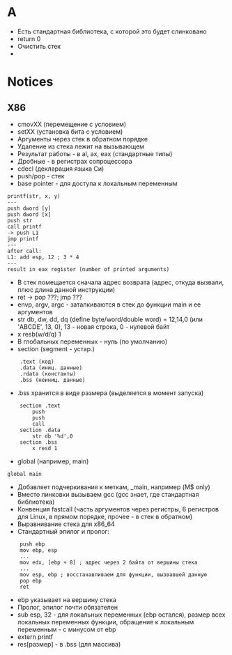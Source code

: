 # A

* Есть стандартная библиотека, с которой это будет слинковано
* return 0
* Очистить стек
* 

# Notices

## X86

* cmovXX (перемещение с условием)
* setXX (установка бита с условием)
* Аргументы через стек в обратном порядке
* Удаление из стека лежит на вызывающем
* Результат работы - в al, ax, eax (стандартные типы)
* Дробные - в регистрах сопроцессора
* cdecl (декларация языка Си)  
* push/pop - стек
* base pointer - для доступа к локальным переменным

```
printf(str, x, y)
---
push dword [y]
push dword [x]
push str
call printf
-> push L1
jmp printf
---
after call:
L1: add esp, 12 ; 3 * 4 
---
result in eax register (number of printed arguments)
```
* В стек помещается сначала адрес возврата (адрес, откуда вызвали, плюс длина данной инструкции)   
* ret -> pop ???; jmp ???
* envp, argv, argc - заталкиваются в стек до функции main и ее аргументов
* str db, dw, dd, dq (define byte/word/double word) = 12,14,0 (или 'ABCDE', 13, 0), 13 - новая строка, 0 - нулевой байт
* x resb(w/d/q) 1
* В глобальных переменных - нуль (по умолчанию)
* section (segment - устар.) 
```
	.text (код)
	.data (иниц. данные)
	.rdata (константы)
	.bss (неиниц. данные)
```
* .bss хранится в виде размера (выделяется в момент запуска)
```
	section .text
		push
		push
		call
	section .data
		str db '%d',0
	section .bss
		x resd 1
```

* global (например, main)

```
global main
```
* Добавляет подчеркивания к меткам, _main, например (M$ only)
* Вместо линковки вызываем gcc (gcc знает, где стандартная библиотека)
* Конвенция fastcall (часть аргументов через регистры, 6 регистров для Linux, в прямом порядке, прочее - в стек в обратном)
* Выравнивание стека для x86_64
* Стандартный эпилог и пролог:

```
	push ebp
	mov ebp, esp
	...
	mov edx, [ebp + 8] ; адрес через 2 байта от вершины стека
	...
	mov esp, ebp ; восстанавливаем для функции, вызвавшей данную
	pop ebp
	ret
```
* ebp указывает на вершину стека
* Пролог, эпилог почти обязателен
* sub esp, 32 - для локальных переменных (ebp остался), размер всех локальных переменных функции, обращение к локальным переменным - с минусом от ebp
* extern printf
* res[размер] - в .bss (для массива)
